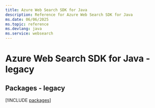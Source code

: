 ```yaml
---
title: Azure Web Search SDK for Java
description: Reference for Azure Web Search SDK for Java
ms.date: 06/06/2025
ms.topic: reference
ms.devlang: java
ms.service: websearch
---
```

# Azure Web Search SDK for Java - legacy
## Packages - legacy
[!INCLUDE [packages](web-search-index.md)]
